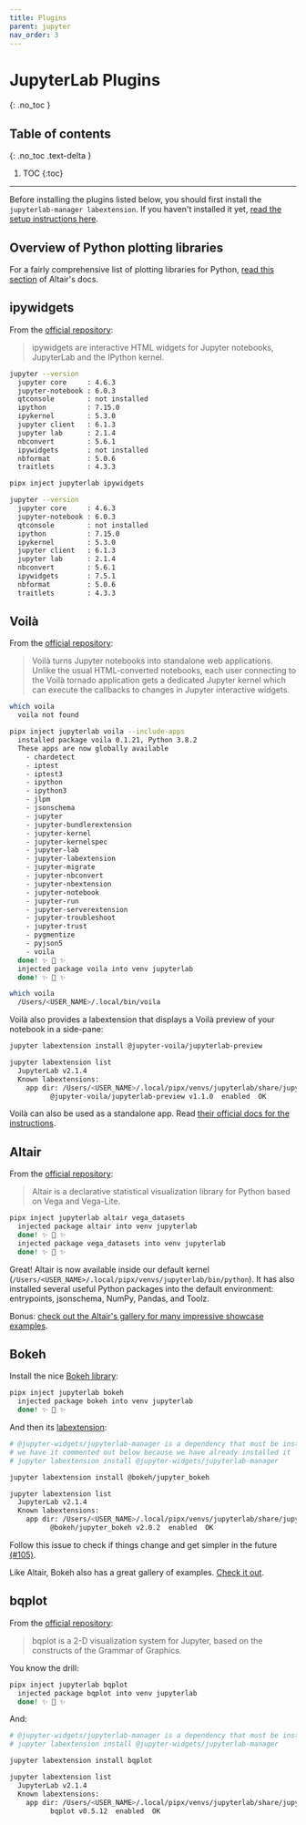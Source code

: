 ```yaml
---
title: Plugins
parent: jupyter
nav_order: 3
---
```


# JupyterLab Plugins
{: .no_toc }

## Table of contents
{: .no_toc .text-delta }

1. TOC
{:toc}

---

<div class="warning-box">Before installing the plugins listed below, you should first install the <code class="language-plaintext highlighter-rouge">jupyterlab-manager labextension</code>. If you haven't installed it yet, <a href="labextensions.html">read the setup instructions here</a>.</div>

## Overview of Python plotting libraries

For a fairly comprehensive list of plotting libraries for Python, [read this section](https://github.com/altair-viz/altair#project-philosophy) of Altair's docs.

## ipywidgets

From the [official repository](https://github.com/jupyter-widgets/ipywidgets):

> ipywidgets are interactive HTML widgets for Jupyter notebooks, JupyterLab and the IPython kernel.

```sh
jupyter --version
  jupyter core     : 4.6.3
  jupyter-notebook : 6.0.3
  qtconsole        : not installed
  ipython          : 7.15.0
  ipykernel        : 5.3.0
  jupyter client   : 6.1.3
  jupyter lab      : 2.1.4
  nbconvert        : 5.6.1
  ipywidgets       : not installed
  nbformat         : 5.0.6
  traitlets        : 4.3.3

pipx inject jupyterlab ipywidgets

jupyter --version
  jupyter core     : 4.6.3
  jupyter-notebook : 6.0.3
  qtconsole        : not installed
  ipython          : 7.15.0
  ipykernel        : 5.3.0
  jupyter client   : 6.1.3
  jupyter lab      : 2.1.4
  nbconvert        : 5.6.1
  ipywidgets       : 7.5.1
  nbformat         : 5.0.6
  traitlets        : 4.3.3
```

## Voilà

From the [official repository](https://github.com/voila-dashboards/voila):

> Voilà turns Jupyter notebooks into standalone web applications. Unlike the usual HTML-converted notebooks, each user connecting to the Voilà tornado application gets a dedicated Jupyter kernel which can execute the callbacks to changes in Jupyter interactive widgets.

```sh
which voila
  voila not found

pipx inject jupyterlab voila --include-apps
  installed package voila 0.1.21, Python 3.8.2
  These apps are now globally available
    - chardetect
    - iptest
    - iptest3
    - ipython
    - ipython3
    - jlpm
    - jsonschema
    - jupyter
    - jupyter-bundlerextension
    - jupyter-kernel
    - jupyter-kernelspec
    - jupyter-lab
    - jupyter-labextension
    - jupyter-migrate
    - jupyter-nbconvert
    - jupyter-nbextension
    - jupyter-notebook
    - jupyter-run
    - jupyter-serverextension
    - jupyter-troubleshoot
    - jupyter-trust
    - pygmentize
    - pyjson5
    - voila
  done! ✨ 🌟 ✨
  injected package voila into venv jupyterlab
  done! ✨ 🌟 ✨

which voila
  /Users/<USER_NAME>/.local/bin/voila
```

Voilà also provides a labextension that displays a Voilà preview of your notebook in a side-pane:

```sh
jupyter labextension install @jupyter-voila/jupyterlab-preview

jupyter labextension list
  JupyterLab v2.1.4
  Known labextensions:
    app dir: /Users/<USER_NAME>/.local/pipx/venvs/jupyterlab/share/jupyter/lab
          @jupyter-voila/jupyterlab-preview v1.1.0  enabled  OK
```

Voilà can also be used as a standalone app. Read [their official docs for the instructions](https://voila.readthedocs.io/en/stable/index.html).


## Altair

From the [official repository](https://github.com/altair-viz/altair):

> Altair is a declarative statistical visualization library for Python based on Vega and Vega-Lite.

```sh
pipx inject jupyterlab altair vega_datasets
  injected package altair into venv jupyterlab
  done! ✨ 🌟 ✨
  injected package vega_datasets into venv jupyterlab
  done! ✨ 🌟 ✨
```

Great! Altair is now available inside our default kernel (`/Users/<USER_NAME>/.local/pipx/venvs/jupyterlab/bin/python`). It has also installed several useful Python packages into the default environment: entrypoints, jsonschema, NumPy,  Pandas, and Toolz.

Bonus: [check out the Altair's gallery for many impressive showcase examples](https://altair-viz.github.io/gallery/index.html).


## Bokeh

Install the nice [Bokeh library](https://bokeh.org):

```sh
pipx inject jupyterlab bokeh
  injected package bokeh into venv jupyterlab
  done! ✨ 🌟 ✨
```

And then its [labextension](https://github.com/bokeh/jupyter_bokeh):

```sh
# @jupyter-widgets/jupyterlab-manager is a dependency that must be installed before jupyter_boker
# we have it commented out below because we have already installed it
# jupyter labextension install @jupyter-widgets/jupyterlab-manager

jupyter labextension install @bokeh/jupyter_bokeh

jupyter labextension list
  JupyterLab v2.1.4
  Known labextensions:
    app dir: /Users/<USER_NAME>/.local/pipx/venvs/jupyterlab/share/jupyter/lab
          @bokeh/jupyter_bokeh v2.0.2  enabled  OK
```

Follow this issue to check if things change and get simpler in the future [(#105)](https://github.com/bokeh/jupyter_bokeh/issues/105).

Like Altair, Bokeh also has a great gallery of examples. [Check it out](https://docs.bokeh.org/en/latest/docs/gallery.html).


## bqplot

From the [official repository](https://github.com/bqplot/bqplot):

> bqplot is a 2-D visualization system for Jupyter, based on the constructs of the Grammar of Graphics.

You know the drill:

```sh
pipx inject jupyterlab bqplot
  injected package bqplot into venv jupyterlab
  done! ✨ 🌟 ✨
```

And:

```sh
# @jupyter-widgets/jupyterlab-manager is a dependency that must be installed beforehand
# jupyter labextension install @jupyter-widgets/jupyterlab-manager

jupyter labextension install bqplot

jupyter labextension list
  JupyterLab v2.1.4
  Known labextensions:
    app dir: /Users/<USER_NAME>/.local/pipx/venvs/jupyterlab/share/jupyter/lab
          bqplot v0.5.12  enabled  OK
```
